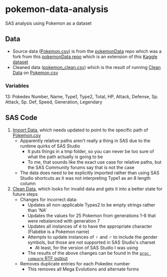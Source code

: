 # pokemon-data-analysis
SAS analysis using Pokemon as a dataset

## Data

* Source data ([Pokemon.csv]) is from the [pokemonData][local-pokemon] repo which was a fork from this [pokemonData repo][github-pokemon] which is an extension of this [Kaggle dataset][kaggle-pokemon]
* Cleaned data ([pokemon_clean.csv]) which is the result of running [Clean Data] on [Pokemon.csv]

### Variables

13: Pokedex Number, Name, Type1, Type2, Total, HP, Attack, Defense, Sp. Attack, Sp. Def, Speed, Generation, Legendary

## SAS Code

1. [Import Data], which needs updated to point to the specific path of [Pokemon.csv]
    * Apparently relative paths aren't really a thing in SAS due to the runtime quirks of SAS Studio
        * It puts things in a tmp folder, so you can never be too sure of what the path actually is going to be
        * To me, that sounds like the exact use case for relative paths, but the SAS Community forums say that is not the case
    * The data does need to be explicitly imported rather than using SAS Studio shortcuts as it was not interpreting Type1 as an 8 length column
1. [Clean Data], which looks for invalid data and gets it into a better state for future steps
    * Changes for incorrect data:
        * Updates all non-applicable Types2 to be empty strings rather than 'NA'
        * Updates the values for 25 Pokemon from generations 1-6 that were rebalanced with generation 7
        * Updates all instances of é to have the appropriate character (Flabébé is a Pokemon name)
        * Attempts to update instances of ♀ and ♂ to include the gender symbols, but those are not supported in SAS Studio's charset
            * At least, for the version of SAS Studio I was using
        * The results of the above changes can be found in the [`proc compare` RTF output][clean-summary]
    * Removes duplicate entries for each Pokedex number
        * This removes all Mega Evolutions and alternate forms

[local-pokemon]: https://github.com/ItsASine/pokemonData
[github-pokemon]: https://github.com/lgreski/pokemonData
[kaggle-pokemon]: https://www.kaggle.com/abcsds/pokemon
[Pokemon.csv]: data/Pokemon.csv
[pokemon_clean.csv]: data/pokemon_clean.csv
[Import Data]: sas_files/1%20Import%20Data.sas
[Clean Data]: sas_files/2%20Clean%20Data.sas
[clean-summary]: docs/Cleaning%20Summary.rtf
